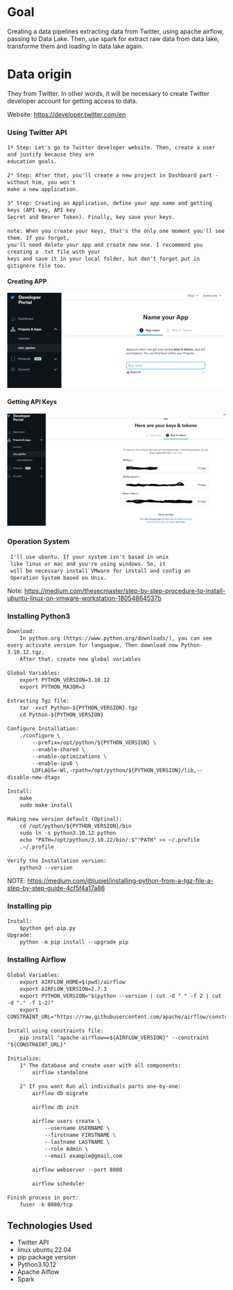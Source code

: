 # Goal
Creating a data pipelines extracting data from Twitter, using apache airflow, passing to Data Lake. Then, use spark for extract raw data from data lake, transforme them and loading in data lake again.

# Data origin
They from Twitter. In other words, it will be necessary to create Twitter developer account for getting access to data.

Website: https://developer.twitter.com/en

### Using Twitter API

    1º Step: Let's go to Twitter developer website. Then, create a user and justify because they are 
    education goals. 

    2° Step: After that, you'll create a new project in Dashboard part - without him, you won't 
    make a new application.
    
    3° Step: Creating an Application, define your app name and getting keys (API key, API key 
    Secret and Bearer Token). Finally, key save your keys.

    note: When you create your keys, that's the only one moment you'll see them. If you forget, 
    you'll need delete your app and create new one. I recommend you creating a .txt file with your 
    keys and save it in your local folder, but don't forget put in gitignore file too.

#### Creating APP

![creating_app](./images/creating_app_tt.PNG)

#### Getting API Keys

![api_keys](./images/api_keys_tt.PNG)


### Operation System

     I'll use ubuntu. If your system isn't based in unix 
     like linux or mac and you're using windows. So, it
     will be necessary install VMware for install and config an
     Operation System based on Unix.

Note: 
https://medium.com/thesecmaster/step-by-step-procedure-to-install-ubuntu-linux-on-vmware-workstation-18054864537b


### Installing Python3

    Download: 
        In python.org (https://www.python.org/downloads/), you can see every activate version for languague. Then download now Python-3.10.12.tgz. 
        After that, create new global variables

    Global Variables:
        export PYTHON_VERSION=3.10.12
        export PÝTHON_MAJOR=3

    Extracting Tgz file:
        tar -xvzf Python-${PYTHON_VERSION}.tgz
        cd Python-${PYTHON_VERSION}

    Configure Installation:
        ./configure \
            --prefix=/opt/python/${PYTHON_VERSION} \
            --enable-shared \
            --enable-optimizations \
            --enable-ipv6 \
            LDFLAGS=-Wl,-rpath=/opt/python/${PYTHON_VERSION}/lib,--disable-new-dtags

    Install:
        make
        sudo make install

    Making new version default (Optinal):
        cd /opt/python/${PYTHON_VERSION}/bin
        sudo ln -s python3.10.12 python
        echo "PATH=/opt/python/3.10.12/bin/:$""PATH" >> ~/.profile
        .~/.profile

    Verify the Installation version:
        python3 --version

NOTE: 
https://medium.com/@lupiel/installing-python-from-a-tgz-file-a-step-by-step-guide-4cf5f4a17a86

### Installing pip

    Install: 
        $python get-pip.py
    Upgrade: 
        python -m pip install --upgrade pip


### Installing Airflow

    Global Variables:
        export AIRFLOW_HOME=$(pwd)/airflow
        export AIRFLOW_VERSION=2.7.3
        export PYTHON_VERSION="$(python --version | cut -d " " -f 2 | cut -d "." -f 1-2)"
        export CONSTRAINT_URL="https://raw.githubusercontent.com/apache/airflow/constraints-${AIRFLOW_VERSION}/constraints-${PYTHON_VERSION}.txt"
    
    Install using constraints file:
        pip install "apache-airflow==${AIRFLOW_VERSION}" --constraint "${CONSTRAINT_URL}"
    
    Initialize:
        1° The database and create user with all components:
            airflow standalone

        2° If you want Run all individuals parts one-by-one:
            airflow db migrate

            airflow db init

            airflow users create \
                --username USERNAME \
                --firstname FIRSTNAME \
                --lastname LASTNAME \
                --role Admin \
                --email example@gmail.com
            
            airflow webserver --port 8080

            airflow scheduler
    
    Finish process in port:
        fuser -k 8080/tcp

## Technologies Used
- Twitter API
- linux ubuntu 22.04
- pip package version
- Python3.10.12
- Apache Aiflow
- Spark 